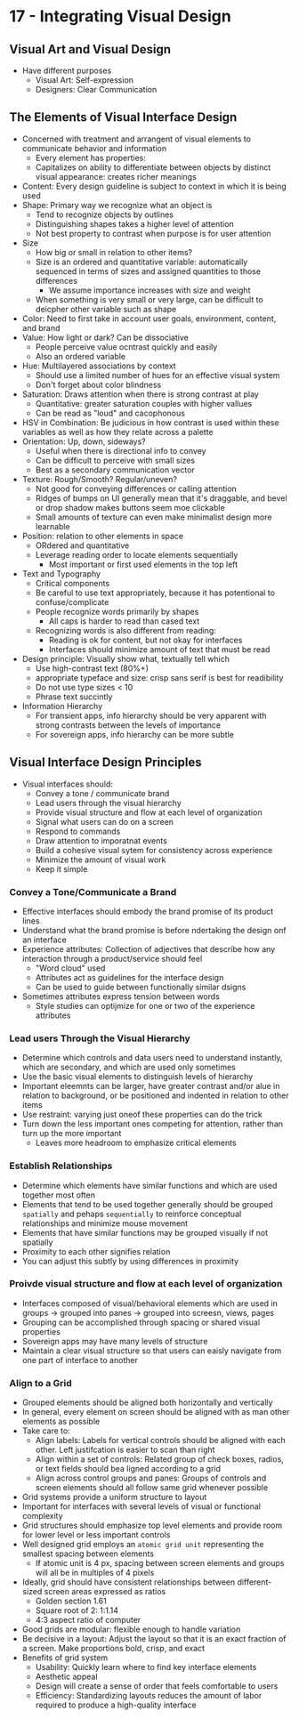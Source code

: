 # 17 - Integrating Visual Design

## Visual Art and Visual Design

- Have different purposes
  - Visual Art: Self-expression
  - Designers: Clear Communication
  
## The Elements of Visual Interface Design

- Concerned with treatment and arrangent of visual elements to communicate behavior and information
  - Every element has properties:
  - Capitalizes on ability to differentiate between objects by distinct visual appearance: creates richer meanings
- Content: Every design guideline is subject to context in which it is being used
- Shape: Primary way we recognize what an object is
  - Tend to recognize objects by outlines
  - Distinguishing shapes takes a higher level of attention
  - Not best property to contrast when purpose is for user attention
- Size
  - How big or small in relation to other items?
  - Size is an ordered and quantitative variable: automatically sequenced in terms of sizes and assigned quantities to those differences
    - We assume importance increases with size and weight
  - When something is very small or very large, can be difficult to deicpher other variable such as shape
- Color: Need to first take in account user goals, environment, content, and brand
- Value: How light or dark? Can be dissociative
  - People perceive value ocntrast quickly and easily
  - Also an ordered variable
- Hue: Multilayered associations by context
  - Should use a limited number of hues for an effective visual system
  - Don't forget about color blindness
- Saturation: Draws attention when there is strong contrast at play
  - Quantitative: greater saturation couples with higher vallues
  - Can be read as "loud" and cacophonous
- HSV in Combination: Be judicious in how contrast is used within these variables as well as how they relate across a palette
- Orientation: Up, down, sideways?
  - Useful when there is directional info to convey
  - Can be difficult to perceive with small sizes
  - Best as a secondary communication vector
- Texture: Rough/Smooth? Regular/uneven?
  - Not good for conveying differences or calling attention
  - Ridges of bumps on UI generally mean that it's draggable, and bevel or drop shadow makes buttons seem moe clickable
  - Small amounts of texture can even make minimalist design more learnable
- Position: relation to other elements in space
  - ORdered and quantitative
  - Leverage reading order to locate elements sequentially
    - Most important or first used elements in the top left
- Text and Typography
  - Critical components
  - Be careful to use text appropriately, because it has potentional to confuse/complicate
  - People recognize words primarily by shapes
    - All caps is harder to read than cased text
  - Recognizing words is also different from reading:
    - Reading is ok for content, but not okay for interfaces
    - Interfaces should minimize amount of text that must be read
- Design principle: Visually show what, textually tell which
  - Use high-contrast text (80%+)
  - appropriate typeface and size: crisp sans serif is best for readibility
  - Do not use type sizes < 10
  - Phrase text succintly
- Information Hierarchy
  - For transient apps, info hierarchy should be very apparent with strong contrasts between the levels of importance
  - For sovereign apps, info hierarchy can be more subtle

## Visual Interface Design Principles

- Visual interfaces should:
  - Convey a tone / communicate brand
  - Lead users through the visual hierarchy
  - Provide visual structure and flow at each level of organization
  - Signal what users can do on a screen
  - Respond to commands
  - Draw attention to imporatnat events
  - Build a cohesive visual sytem for consistency across experience
  - Minimize the amount of visual work
  - Keep it simple

### Convey a Tone/Communicate a Brand

- Effective interfaces should embody the brand promise of its product lines
- Understand what the brand promise is before ndertaking the design onf an interface
- Experience attributes: Collection of adjectives that describe how any interaction through a product/service should feel
  - "Word cloud" used
  - Attributes act as guidelines for the interface design
  - Can be used to guide between functionally similar dsigns
- Sometimes attributes express tension between words
  - Style studies can optijmize for one or two of the experience attributes

### Lead users Through the Visual Hierarchy

- Determine which controls and data users need to understand instantly, which are secondary, and which are used only sometimes
- Use the basic visual elements to distinguish levels of hierarchy
- Important eleemnts can be larger, have greater contrast and/or alue in relation to background, or be positioned and indented in relation to other items
- Use restraint: varying just oneof these properties can do the trick
- Turn down the less important ones competing for attention, rather than turn up the more important
  - Leaves more headroom to emphasize critical elements

### Establish Relationships

- Determine which elements have similar functions and which are used together most often
- Elements that tend to be used together generally should be grouped `spatially` and pehaps `sequentially` to reinforce conceptual relationships and minimize mouse movement
- Elements that have similar functions may be grouped visually if not spatially
- Proximity to each other signifies relation
- You can adjust this subtly by using differences in proximity

### Proivde visual structure and flow at each level of organization

- Interfaces composed of visual/behavioral elements which are used in groups -> grouped into panes -> grouped into screesn, views, pages
- Grouping can be accomplished through spacing or shared visual properties
- Sovereign apps may have many levels of structure
- Maintain a clear visual structure so that users can eaisly navigate from one part of interface to another

### Align to a Grid

- Grouped elements should be aligned both horizontally and vertically
- In general, every element on screen should be aligned with as man other elements as possible
- Take care to:
  - Align labels: Labels for vertical controls should be aligned with each other. Left justifcation is easier to scan than right
  - Align within a set of controls: Related group of check boxes, radios, or text fields should bea ligned according to a grid
  - Align across control groups and panes: Groups of controls and screen elements should all follow same grid whenever possible
- Grid systems provide a uniform structure to layout
- Important for interfaces with several levels of visual or functional complexity
- Grid structures should emphasize top level elements and provide room for lower level or less important controls
- Well designed grid employs an `atomic grid unit` representing the smallest spacing between elements
  - If atomic unit is 4 px, spacing between screen elements and groups will all be in multiples of 4 pixels
- Ideally, grid should have consistent relationships between different-sized screen areas expressed as ratios
  - Golden section 1.61
  - Square root of 2: 1:1.14
  - 4:3 aspect ratio of computer
- Good grids are modular: flexible enough to handle variation
- Be decisive in a layout: Adjust the layout so that it is an exact fraction of a screen. Make proportions bold, crisp, and exact
- Benefits of grid system
  - Usability: Quickly learn where to find key interface elements
  - Aesthetic appeal
  - Design will create a sense of order that feels comfortable to users
  - Efficiency: Standardizing layouts reduces the amount of labor required to produce a high-quality interface
